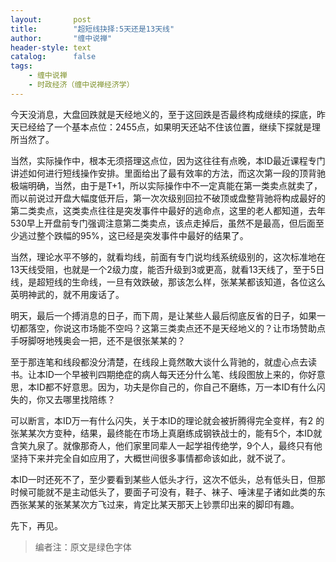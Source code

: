 ```yaml
---
layout:       post
title:        "超短线抉择:5天还是13天线"
author:       "缠中说禅"
header-style: text
catalog:      false
tags:
    - 缠中说禅
    - 时政经济（缠中说禅经济学）
---
```


今天没消息，大盘回跌就是天经地义的，至于这回跌是否最终构成继续的探底，昨天已经给了一个基本点位：2455点，如果明天还站不住该位置，继续下探就是理所当然了。



当然，实际操作中，根本无须搭理这点位，因为这往往有点晚，本ID最近课程专门讲述如何进行短线操作安排。里面给出了最有效率的方法，而这次第一段的顶背驰极端明确，当然，由于是T+1，所以实际操作中不一定真能在第一类卖点就卖了，而以前说过开盘大幅度低开后，第一次次级别回拉不破顶或盘整背驰将构成最好的第二类卖点，这类卖点往往是突发事件中最好的逃命点，这里的老人都知道，去年530早上开盘前专门强调注意第二类卖点，该点走掉后，虽然不是最高，但后面至少逃过整个跌幅的95%，这已经是突发事件中最好的结果了。



当然，理论水平不够的，就看均线，前面有专门说均线系统级别的，这次标准地在13天线受阻，也就是一个2级力度，能否升级到3或更高，就看13天线了，至于5日线，是超短线的生命线，一旦有效跌破，那该怎么样，张某某都该知道，各位这么英明神武的，就不用废话了。



明天，最后一个搏消息的日子，而下周，是让某些人最后彻底反省的日子，如果一切都落空，你说这市场能不空吗？这第三类卖点还不是天经地义的？让市场赞助点手呀脚呀地残奥会一把，还不是很张某某的？



至于那连笔和线段都没分清楚，在线段上竟然敢大谈什么背驰的，就虚心点去读书。让本ID一个早被判四期绝症的病人每天还分什么笔、线段图放上来的，你好意思，本ID都不好意思。因为，功夫是你自己的，你自己不磨练，万一本ID有什么闪失的，你又去哪里找陪练？



可以断言，本ID万一有什么闪失，关于本ID的理论就会被折腾得完全变样，有2 的张某某次方变种，结果，最终能在市场上真磨练成钢铁战士的，能有5个，本ID就含笑九泉了。就像那奇人，他们家里同辈人一起学祖传绝学，9个人，最终只有他坚持下来并完全自如应用了，大概世间很多事情都命该如此，就不说了。



本ID一时还死不了，至少要看到某些人低头才行，这次不低头，总有低头日，但那时候可能就不是主动低头了，要面子可没有，鞋子、袜子、唾沫星子诸如此类的东西张某某的张某某次方飞过来，肯定比某天那天上钞票印出来的脚印有趣。



先下，再见。



> 编者注：原文是绿色字体
